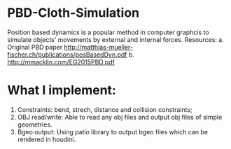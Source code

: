 # PBD-Cloth-Simulation
Position based dynamics is a popular method in computer graphcis to simulate objects' movements by external and internal forces.
Resources:
a. Original PBD paper http://matthias-mueller-fischer.ch/publications/posBasedDyn.pdf
b. http://mmacklin.com/EG2015PBD.pdf

# What I implement:
1. Constraints: bend, strech, distance and collision constraints;
2. OBJ read/write: Able to read any obj files and output obj files of simple geometries.
3. Bgeo output: Using patio library to output bgeo files which can be rendered in houdini.

